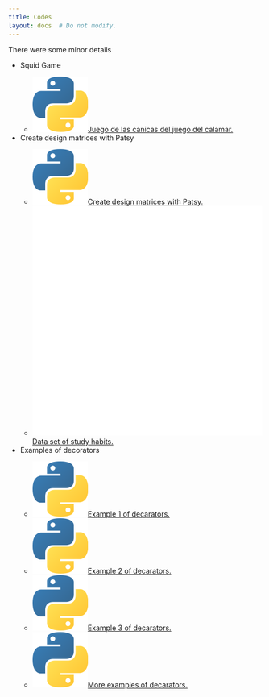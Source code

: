 ```yaml
---
title: Codes
layout: docs  # Do not modify.
---
```


There were some minor details

<nav class="section-nav">
  <ul>
    <li>Squid Game</li>
    <ul>
      <li><span class="inline-svg"> <img src="Python-logo.svg"/><a href="https://irvinggomez.com/codes/canicas_juego.py">Juego de las canicas del juego del calamar.</a></li>
    </ul>
    <li>Create design matrices with Patsy</li>
    <ul>
      <li><span class="inline-svg"> <img src="Python-logo.svg"/><a href="/codes/CreateDesignMatricesWithPatsy/CreateDesignMatricesWithPatsy.py">Create design matrices with Patsy.</a></li>
      <li><span class="inline-svg"> <img src="database.svg"/><a href="https://irvinggomez.com/codes/CreateDesignMatricesWithPatsy/student-mat.csv">Data set of study habits.</a></li>
    </ul>
    <li>Examples of decorators</li>
    <ul>
      <li><span class="inline-svg"> <img src="Python-logo.svg"/><a href="/codes/Decorators/decorator_example.ipynb">Example 1 of decarators.</a></li>
      <li><span class="inline-svg"> <img src="Python-logo.svg"/><a href="/codes/Decorators/decorator_example_2.ipynb">Example 2 of decarators.</a></li>
      <li><span class="inline-svg"> <img src="Python-logo.svg"/><a href="/codes/Decorators/decorator_example_3.ipynb">Example 3 of decarators.</a></li>
      <li><span class="inline-svg"> <img src="Python-logo.svg"/><a href="/codes/Decorators/ExamplesDecorators.ipynb">More examples of decarators.</a></li>
    </ul>
  </ul>
</nav>
